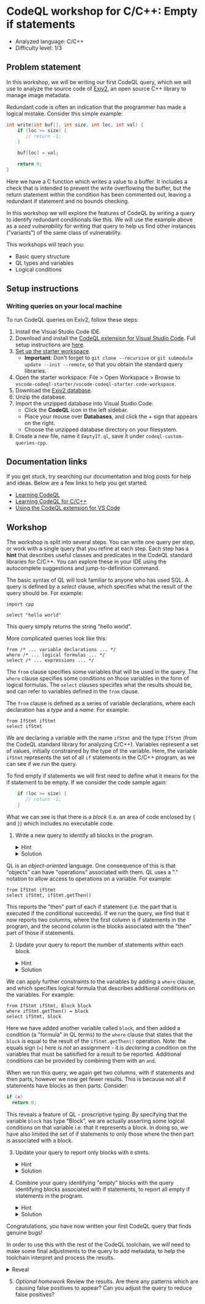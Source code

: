 # CodeQL workshop for C/C++: Empty if statements

- Analyzed language: C/C++
- Difficulty level: 1/3

## Problem statement

In this workshop, we will be writing our first CodeQL query, which we will use to analyze the source code of [Exiv2](https://www.exiv2.org/), an open source C++ library to manage image metadata.

Redundant code is often an indication that the programmer has made a logical mistake. Consider this simple example:

```c
int write(int buf[], int size, int loc, int val) {
    if (loc >= size) {
       // return -1;
    }

    buf[loc] = val;

    return 0;
}
```
Here we have a C function which writes a value to a buffer. It includes a check that is intended to prevent the write overflowing the buffer, but the return statement within the condition has been commented out, leaving a redundant if statement and no bounds checking.

In this workshop we will explore the features of CodeQL by writing a query to identify redundant conditionals like this. We will use the example above as a _seed vulnerability_ for writing that query to help us find other instances ("variants") of the same class of vulnerability.

This workshops will teach you:
 - Basic query structure
 - QL types and variables
 - Logical conditions

## Setup instructions

### Writing queries on your local machine

To run CodeQL queries on Exiv2, follow these steps:

1. Install the Visual Studio Code IDE.
1. Download and install the [CodeQL extension for Visual Studio Code](https://help.semmle.com/codeql/codeql-for-vscode.html). Full setup instructions are [here](https://help.semmle.com/codeql/codeql-for-vscode/procedures/setting-up.html).
1. [Set up the starter workspace](https://help.semmle.com/codeql/codeql-for-vscode/procedures/setting-up.html#using-the-starter-workspace).
    - **Important**: Don't forget to `git clone --recursive` or `git submodule update --init --remote`, so that you obtain the standard query libraries.
1. Open the starter workspace: File > Open Workspace > Browse to `vscode-codeql-starter/vscode-codeql-starter.code-workspace`.
1. Download the [Exiv2 database](http://downloads.lgtm.com/snapshots/cpp/exiv2/Exiv2_exiv2_b090f4d.zip).
1. Unzip the database.
1. Import the unzipped database into Visual Studio Code:
    - Click the **CodeQL** icon in the left sidebar.
    - Place your mouse over **Databases**, and click the + sign that appears on the right.
    - Choose the unzipped database directory on your filesystem.
1. Create a new file, name it `EmptyIf.ql`, save it under `codeql-custom-queries-cpp`.

## Documentation links
If you get stuck, try searching our documentation and blog posts for help and ideas. Below are a few links to help you get started:
- [Learning CodeQL](https://help.semmle.com/QL/learn-ql)
- [Learning CodeQL for C/C++](https://help.semmle.com/QL/learn-ql/cpp/ql-for-cpp.html)
- [Using the CodeQL extension for VS Code](https://help.semmle.com/codeql/codeql-for-vscode.html)

## Workshop
The workshop is split into several steps. You can write one query per step, or work with a single query that you refine at each step. Each step has a **hint** that describes useful classes and predicates in the CodeQL standard libraries for C/C++. You can explore these in your IDE using the autocomplete suggestions and jump-to-definition command.

The basic syntax of QL will look familiar to anyone who has used SQL. A query is defined by a _select_ clause, which specifies what the result of the query should be. For example:
```ql
import cpp

select "hello world"
```
This query simply returns the string "hello world".

More complicated queries look like this:
```ql
from /* ... variable declarations ... */
where /* ... logical formulas ... */
select /* ... expressions ... */
```
The `from` clause specifies some variables that will be used in the query. The `where` clause specifies some conditions on those variables in the form of logical formulas. The `select` clauses speciifes what the results should be, and can refer to variables defined in the `from` clause.

The `from` clause is defined as a series of variable declarations, where each declaration has a _type_ and a _name_. For example:
```ql
from IfStmt ifStmt
select ifStmt
```
We are declaring a variable with the name `ifStmt` and the type `IfStmt` (from the CodeQL standard library for analyzing C/C++). Variables represent a set of values, initially constrained by the type of the variable. Here, the variable `ifStmt` represents the set of all `if` statements in the C/C++ program, as we can see if we run the query.

To find empty if statements we will first need to define what it means for the if statement to be empty. If we consider the code sample again:
```c
    if (loc >= size) {
       // return -1;
    }
```
What we can see is that there is a _block_ (i.e. an area of code enclosed by `{` and `}`) which includes no executable code.

1. Write a new query to identify all blocks in the program.
    <details>
    <summary>Hint</summary>

    A block statement is represented by the standard library type `Block`.
    </details>
    <details>
    <summary>Solution</summary>

    ```ql
    from Block block
    select block
    ```
    </details>

QL is an _object-oriented_ language. One consequence of this is that "objects" can have "operations" associated with them. QL uses a "." notation to allow access to operations on a variable. For example:
```ql
from IfStmt ifStmt
select ifStmt, ifStmt.getThen()
```
This reports the "then" part of each if statement (i.e. the part that is executed if the conditional succeeds). If we run the query, we find that it now reports two columns, where the first column is if statements in the program, and the second column is the blocks associated with the "then" part of those if statements.

2. Update your query to report the number of statements within each block.
    <details>
    <summary>Hint</summary>

    `Block` has an operation called `getNumStmt()`.
    </details>
    <details>
    <summary>Solution</summary>

    ```ql
    from Block block
    select block, block.getNumStmt()
    ```
    </details>

We can apply further constraints to the variables by adding a `where` clause, and which specifies logical formula that describes additional conditions on the variables. 
For example:

```ql
from IfStmt ifStmt, Block block
where ifStmt.getThen() = block
select ifStmt, block
```
Here we have added another variable called `block`, and then added a condition (a "formula" in QL terms) to the `where` clause that states that the `block` is equal to the result of the `ifStmt.getThen()` operation. Note: the equals sign (`=`) here is _not_ an assignment - it is _declaring_ a condition on the variables that must be satisified for a result to be reported. Additional conditions can be provided by combining them with an `and`.

When we run this query, we again get two columns, with if statements and then parts, however we now get fewer results. This is because not all if statements have blocks as then parts. Consider:
```c
if (x)
  return 0;
```
This reveals a feature of QL - proscriptive typing. By specifying that the variable `block` has type "Block", we are actually asserting some logical conditions on that variable i.e. that it represents a block. In doing so, we have also limited the set of if statements to only those where the then part is associated with a block.

3. Update your query to report only blocks with `0` stmts.
    <details>
    <summary>Hint</summary>

    Add a `where` clause which states that the number of statements in the block is equal to `0`.
    </details>
    <details>
    <summary>Solution</summary>

    ```ql
    from Block block
    where block.getNumStmt() = 0
    select block
    ```
    </details>

4. Combine your query identifying "empty" blocks with the query identifying blocks associated with if statements, to report all empty if statements in the program.
    <details>
    <summary>Hint</summary>

    Add a new condition to the `where` clause using the logical connective `and`.
    </details>
    <details>
    <summary>Solution</summary>

    ```ql
    from IfStmt ifStmt, Block block
    where
      ifStmt.getThen() = block and
      block.getNumStmt() = 0
    select ifStmt, block
    ```
    </details>

Congratulations, you have now written your first CodeQL query that finds genuine bugs!

In order to use this with the rest of the CodeQL toolchain, we will need to make some final adjustments to the query to add metadata, to help the toolchain interpret and process the results.

<details>
<summary>Reveal</summary>

```ql
/**
 * @name Empty if statement
 * @kind problem
 * @id cpp/empty-if-statement
 */
import cpp

from IfStmt ifStmt, Block block
where
  ifStmt.getThen() = block and
  block.getNumStmt() = 0
select ifStmt, "Empty if statement"
```
</details>


5. _Optional homework_ Review the results. Are there any patterns which are causing false positives to appear? Can you adjust the query to reduce false positives?

